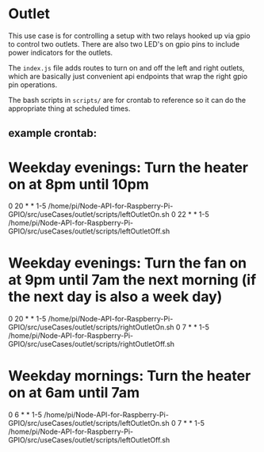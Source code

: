# Outlet

This use case is for controlling a setup with two relays hooked up via gpio to control two outlets.
There are also two LED's on gpio pins to include power indicators for the outlets.

The `index.js` file adds routes to turn on and off the left and right outlets, which are basically
just convenient api endpoints that wrap the right gpio pin operations.

The bash scripts in `scripts/` are for crontab to reference so it can do the appropriate thing at scheduled times.

## example crontab:

# Weekday evenings: Turn the heater on at 8pm until 10pm
0 20 * * 1-5 /home/pi/Node-API-for-Raspberry-Pi-GPIO/src/useCases/outlet/scripts/leftOutletOn.sh
0 22 * * 1-5 /home/pi/Node-API-for-Raspberry-Pi-GPIO/src/useCases/outlet/scripts/leftOutletOff.sh

# Weekday evenings: Turn the fan on at 9pm until 7am the next morning (if the next day is also a week day)
0 20 * * 1-5 /home/pi/Node-API-for-Raspberry-Pi-GPIO/src/useCases/outlet/scripts/rightOutletOn.sh
0  7 * * 1-5 /home/pi/Node-API-for-Raspberry-Pi-GPIO/src/useCases/outlet/scripts/rightOutletOff.sh

# Weekday mornings: Turn the heater on at 6am until 7am
0  6 * * 1-5 /home/pi/Node-API-for-Raspberry-Pi-GPIO/src/useCases/outlet/scripts/leftOutletOn.sh
0  7 * * 1-5 /home/pi/Node-API-for-Raspberry-Pi-GPIO/src/useCases/outlet/scripts/leftOutletOff.sh
